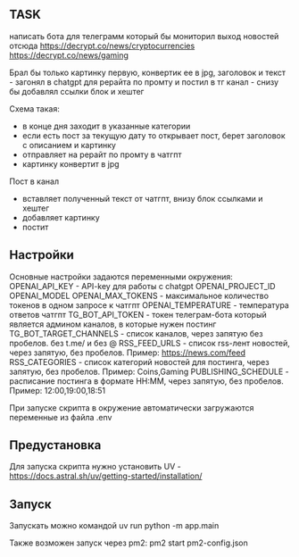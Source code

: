 ## TASK
написать бота для телеграмм который бы мониторил выход новостей отсюда
https://decrypt.co/news/cryptocurrencies
https://decrypt.co/news/gaming

Брал бы только картинку первую, конвертик ее в jpg, заголовок и текст - загонял в chatgpt для рерайта по промту и постил в тг канал - снизу бы добавлял ссылки блок и хештег

Схема такая:
- в конце дня заходит в указанные категории
- если есть пост за текущую дату то открывает пост, берет заголовок с описанием и картинку
- отправляет на рерайт по промту в чатгпт
- картинку конвертит в jpg

Пост в канал
- вставляет полученный текст от чатгпт, внизу блок ссылками и хештег
- добавляет картинку
- постит

## Настройки
Основные настройки задаются переменными окружения:
OPENAI_API_KEY - API-key для работы с chatgpt
OPENAI_PROJECT_ID
OPENAI_MODEL
OPENAI_MAX_TOKENS - максимальное количество токенов в одном запросе к чатгпт
OPENAI_TEMPERATURE - температура ответов чатгпт
TG_BOT_API_TOKEN - токен телеграм-бота который является админом каналов, в которые нужен постинг
TG_BOT_TARGET_CHANNELS - список каналов, через запятую без пробелов. без t.me/ и без @
RSS_FEED_URLS - список rss-лент новостей, через запятую, без пробелов. Пример: https://news.com/feed
RSS_CATEGORIES - список категорий новостей для постинга, через запятую, без пробелов. Пример: Coins,Gaming
PUBLISHING_SCHEDULE - расписание постинга в формате HH:MM, через запятую, без пробелов. Пример: 12:00,19:00,18:51

При запуске скрипта в окружение автоматически загружаются переменные из файла .env

## Предустановка
Для запуска скрипта нужно установить UV - https://docs.astral.sh/uv/getting-started/installation/

## Запуск
Запускать можно командой uv run python -m app.main

Также возможен запуск через pm2: pm2 start pm2-config.json